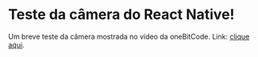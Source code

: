# Teste da câmera do React Native!

Um breve teste da câmera mostrada no vídeo da oneBitCode.
Link: [clique aqui](https://www.youtube.com/watch?v=-OpdQI_eFEc&list=PLdDT8if5attEd4sRnZBIkNihR-_tE612_&index=16).
